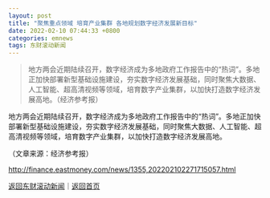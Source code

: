 ```yaml
---
layout: post
title: "聚焦重点领域 培育产业集群 各地规划数字经济发展新目标"
date: 2022-02-10 07:44:33 +0800
categories: emnews
tags: 东财滚动新闻
---
```

> 地方两会近期陆续召开，数字经济成为多地政府工作报告中的“热词”。多地正加快部署新型基础设施建设，夯实数字经济发展基础，同时聚焦大数据、人工智能、超高清视频等领域，培育数字产业集群，以加快打造数字经济发展高地。（经济参考报）

<p>地方两会近期陆续召开，数字经济成为多地政府工作报告中的“热词”。多地正加快部署新型基础设施建设，夯实数字经济发展基础，同时聚焦大数据、人工智能、超高清视频等领域，培育数字产业集群，以加快打造数字经济发展高地。</p><p class="em_media">（文章来源：经济参考报）</p>

<http://finance.eastmoney.com/news/1355,202202102271715057.html>

[返回东财滚动新闻](//finews.withounder.com/emnews/)｜[返回首页](//finews.withounder.com/)